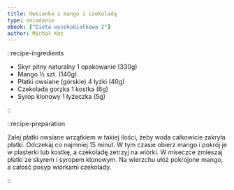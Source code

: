 ```yaml
---
title: Owsianka z mango i czekoladą
type: sniadanie
ebook: ["Dieta wysokobiałkowa 2"]
author: Michał Kot
---
```


::recipe-ingredients

- Skyr pitny naturalny 1 opakowanie (330g)
- Mango ½ szt. (140g)
- Płatki owsiane (górskie) 4 łyżki (40g)
- Czekolada gorzka 1 kostka (6g)
- Syrop klonowy 1 łyżeczka (5g)

::

::recipe-preparation

Zalej płatki owsiane wrzątkiem w takiej ilości, żeby woda całkowicie zakryła płatki. Odczekaj co najmniej 15 minut. W tym czasie obierz mango i pokrój je w plasterki lub kostkę, a czekoladę zetrzyj na wiórki. W miseczce zmieszaj płatki ze skyrem i syropem klonowym. Na wierzchu ułóż pokrojone mango, a całość posyp wiórkami czekolady.

::
